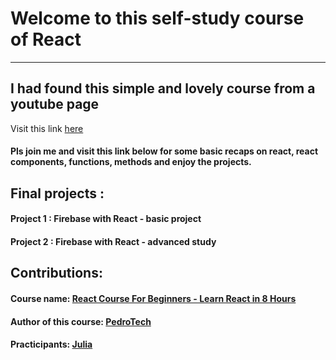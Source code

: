 # Welcome to this self-study course of React 
------------------------------------------------------------------------------
## I had found this simple and lovely course from a youtube page
Visit this link [here](https://www.youtube.com/watch?v=f55qeKGgB_M&t=17s)
#### Pls join me and visit this link below for some basic recaps on react, react components, functions, methods and enjoy the projects.


## Final projects :
#### Project 1 : Firebase with React - basic project
#### Project 2 : Firebase with React - advanced study


## Contributions:
#### Course name: [React Course For Beginners - Learn React in 8 Hours](https://www.youtube.com/watch?v=f55qeKGgB_M&t=17s)
#### Author of this course: [PedroTech](https://github.com/machadop1407)
#### Practicipants: [Julia](https://github.com/)